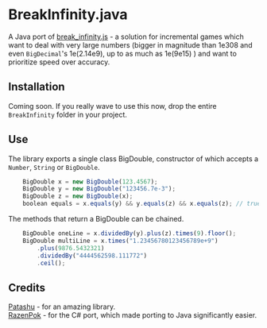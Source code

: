 # BreakInfinity.java
A Java port of [break_infinity.js](https://github.com/Patashu/break_infinity.js) -
a solution for incremental games which want to deal with very large numbers
(bigger in magnitude than 1e308 and even `BigDecimal`'s 1e(2.14e9), up to as much as 1e(9e15) )
and want to prioritize speed over accuracy.

## Installation
Coming soon. If you really wave to use this now, drop the entire `BreakInfinity` folder in
your project.

## Use
The library exports a single class BigDouble, constructor of which accepts a
`Number`, `String` or `BigDouble`.

```javascript
    BigDouble x = new BigDouble(123.4567);
    BigDouble y = new BigDouble("123456.7e-3");
    BigDouble z = new BigDouble(x);
    boolean equals = x.equals(y) && y.equals(z) && x.equals(z); // true
```

The methods that return a BigDouble can be chained.

```javascript
    BigDouble oneLine = x.dividedBy(y).plus(z).times(9).floor();
    BigDouble multiLine = x.times("1.23456780123456789e+9")
        .plus(9876.5432321)
        .dividedBy("4444562598.111772")
        .ceil();
````


## Credits
[Patashu](https://github.com/Patashu) - for an amazing library. \
[RazenPok](https://github.com/Razenpok) - for the C# port, which made porting to Java
significantly easier.